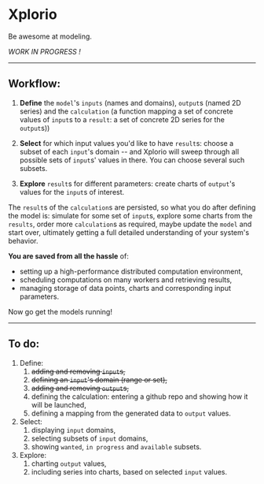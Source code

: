 # Xplorio
Be awesome at modeling.

*WORK IN PROGRESS !*

------------------------------------------------------------------------------

## Workflow:

1. __Define__
   the `model`'s `inputs` (names and domains), `output`s (named 2D series) and the `calculation` (a function mapping a set of concrete values of `input`s to a `result`: a set of concrete 2D series for the `output`s))

2. __Select__
   for which input values you'd like to have `result`s: choose a subset of each `input`'s domain -- and Xplorio will sweep through all possible sets of `input`s' values in there. You can choose several such subsets.

3. __Explore__
   `result`s for different parameters: create charts of `output`'s values for the `input`s of interest.

The `result`s of the `calculation`s are persisted, so what you do after defining the model is: simulate for some set of `input`s, explore some charts from the `results`, order more `calculation`s as required, maybe update the `model` and start over, ultimately getting a full detailed understanding of your system's behavior.

__You are saved from all the hassle__ of:
* setting up a high-performance distributed computation environment,
* scheduling computations on many workers and retrieving results,
* managing storage of data points, charts and corresponding input parameters.

Now go get the models running!

------------------------------------------------------------------------------

## To do:

1. Define:
    1. ~~adding and removing `input`s,~~
    2. ~~defining an `input`'s domain (range or set),~~
    3. ~~adding and removing `output`s,~~
    4. defining the calculation:
         entering a github repo and showing how it will be launched,
    5. defining a mapping from the generated data to `output` values.
2. Select:
    1. displaying `input` domains,
    2. selecting subsets of `input` domains,
    3. showing `wanted`, `in progress` and `available` subsets.
3. Explore:
    1. charting `output` values,
    2. including series into charts, based on selected `input` values.


